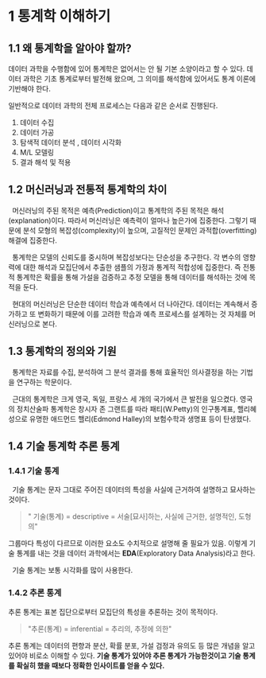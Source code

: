 # 1 통계학 이해하기

## 1.1 왜 통계학을 알아야 할까?

데이터 과학을 수행함에 있어 통계학은 없어서는 안 될 기본 소양이라고 할 수 있다. 데이터 과학은 기초  통계로부터 발전해 왔으며, 그 의미를 해석함에 있어서도 통계 이론에 기반해야 한다.

일반적으로 데이터 과학의 전체 프로세스는 다음과 같은 순서로 진행된다.

1. 데이터 수집
2. 데이터 가공
3. 탐색적 데이터 분석 , 데이터 시각화
4. M/L 모델링
5. 결과 해석 및 적용

## 1.2 머신러닝과 전통적 통계학의 차이

&nbsp; 머신러닝의 주된 목적은 예측(Prediction)이고 통계학의 주된 목적은 해석(explanation)이다. 따라서 머신러닝은 예측력이 얼마나 높은가에 집중한다. 그렇기 때문에 분석 모형의 복잡성(complexity)이 높으며, 고질적인 문제인 과적합(overfitting)해결에 집중한다.

&nbsp; 통계학은 모델의 신뢰도를 중시하며 복잡성보다는 단순성을 추구한다. 각 변수의 영향력에 대한 해석과 모집단에서 추출한 샘플의 가정과 통계적 적합성에 집중한다. 즉 전통적 통계학은 확률을 통해 가설을 검증하고 추정 모델을 통해 데이터를 해석하는 것에 목적을 둔다.

&nbsp; 현대의 머신러닝은 단순한 데이터 학습과 예측에서 더 나아간다. 데이터는 계속해서 증가하고 또 변화하기 때문에 이를 고려한 학습과 예측 프로세스를 설계하는 것 자체를 머신러닝으로 본다.

## 1.3 통계학의 정의와 기원
&nbsp; 통계학은 자료를 수집, 분석하여 그 분석 결과를 통해 효율적인 의사결정을 하는 기법을 연구하는 학문이다.

&nbsp; 근대의 통계학은 크게 영국, 독일, 프랑스 세 개의 국가에서 큰 발전을 일으켰다. 영국의 정치산술파 통계학은 창시자 존 그랜트를 따라 패티(W.Petty)의 인구통계표, 핼리혜성으로 유명한 애드먼드 핼리(Edmond Halley)의 보험수학과 생명표 등이 탄생했다.

## 1.4 기술 통계학 추론 통계
### 1.4.1 기술 통계
&nbsp; 기술 통계는 문자 그대로 주어진 데이터의 특성을 사실에 근거하여 설명하고 묘사하는 것이다. 
> " 기술(통계) = descriptive = 서술[묘사]하는, 사실에 근거한, 설명적인, 도형의"

그룹마다 특성이 다르므로 이러한 요소도 수치적으로 설명해 줄 필요가 있음. 이렇게 기술 통계를 내는 것을 데이터 과학에서는 **EDA**(Exploratory Data Analysis)라고 한다.

&nbsp; 기술 통계는 보통 시각화를 많이 사용한다. 

### 1.4.2 추론 통계
추론 통계는 표본 집단으로부터 모집단의 특성을 추론하는 것이 목적이다.
> "추론(통계) = inferential = 추리의, 추정에 의한"

추론 통계는 데이터의 편향과 분산, 확률 분포, 가설 검정과 유의도 등 많은 개념을 알고 있어야 비로소 이해할 수 있다.
**기술 통계가 있어야 추론 통계가 가능한것이고 기술 통계를 확실히 했을 때보다 정확한 인사이트를 얻을 수 있다.**